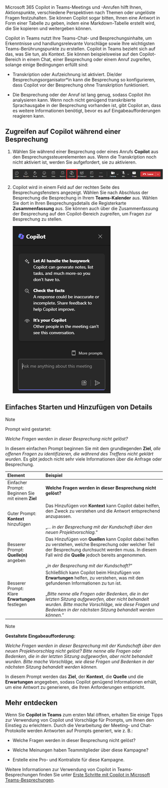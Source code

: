 
Microsoft 365 Copilot in Teams-Meetings und -Anrufen hilft Ihnen, Aktionspunkte, verschiedene Perspektiven nach Themen oder ungelöste Fragen festzuhalten. Sie können Copilot sogar bitten, Ihnen eine Antwort in Form einer Tabelle zu geben, indem eine Markdown-Tabelle erstellt wird, die Sie kopieren und weitergeben können. 

Copilot in Teams nutzt Ihre Teams-Chat- und Besprechungsinhalte, um Erkenntnisse und handlungsrelevante Vorschläge sowie Ihre wichtigsten Teams-Berührungspunkte zu erstellen. Copilot in Teams bezieht sich auf das, was Sie tun, als Kontext. Sie können beispielsweise auf den Copilot-Bereich in einem Chat, einer Besprechung oder einem Anruf zugreifen, solange einige Bedingungen erfüllt sind:

- Transkription oder Aufzeichnung ist aktiviert. Die/der Besprechungsorganisator*in kann die Besprechung so konfigurieren, dass Copilot vor der Besprechung ohne Transkription funktioniert.

- Die Besprechung oder der Anruf ist lang genug, sodass Copilot ihn analysieren kann. Wenn noch nicht genügend transkribierte Sprachausgabe in der Besprechung vorhanden ist, gibt Copilot an, dass es weitere Informationen benötigt, bevor es auf Eingabeaufforderungen reagieren kann.

## Zugreifen auf Copilot während einer Besprechung

1. Wählen Sie während einer Besprechung oder eines Anrufs **Copilot** aus den Besprechungssteuerelementen aus. Wenn die Transkription noch nicht aktiviert ist, werden Sie aufgefordert, sie zu aktivieren. 

    ![Screenshot des Copilot-Symbols in einer Teams-Besprechung.](../media/copilot-ribbon-teams.png)

1. Copilot wird in einem Feld auf der rechten Seite des Besprechungsfensters angezeigt. Wählen Sie nach Abschluss der Besprechung die Besprechung in Ihrem **Teams-Kalender** aus. Wählen Sie dort in Ihren Besprechungsdetails die Registerkarte **Zusammenfassung** aus. Sie können auch über die Zusammenfassung der Besprechung auf den Copilot-Bereich zugreifen, um Fragen zur Besprechung zu stellen.

    ![Screenshot des Copilot-Chat-Bereichs in Teams beim ersten Öffnen.](../media/copilot-pane-teams.png)

## Einfaches Starten und Hinzufügen von Details

> [!NOTE]
> Prompt wird gestartet:
>
> _Welche Fragen werden in dieser Besprechung nicht gelöst?_

In diesem einfachen Prompt beginnen Sie mit dem grundlegenden **Ziel**, _alle offenen Fragen zu identifizieren, die während des Treffens nicht geklärt wurden_. Es gibt jedoch nicht sehr viele Informationen über die Anfrage oder Besprechung.

| Element | Beispiel |
| :------ | :------- |
| Einfacher Prompt: <br>Beginnen Sie mit einem **Ziel** | **Welche Fragen werden in dieser Besprechung nicht gelöst?** |
| Guter Prompt: <br>**Kontext** hinzufügen | Das Hinzufügen von **Kontext** kann Copilot dabei helfen, den Zweck zu verstehen und die Antwort entsprechend anzupassen.<br><br>„_... in der Besprechung mit der Kundschaft über den neuen Projektvorschlag._“ |
| Besserer Prompt: <br>**Quelle(n)** angeben | Das Hinzufügen von **Quellen** kann Copilot dabei helfen zu verstehen, welche Besprechung oder welcher Teil der Besprechung durchsucht werden muss. In diesem Fall wird die **Quelle** jedoch bereits angenommen.<br><br>„_in der Besprechung mit der Kundschaft?_“ |
| Besserer Prompt: <br>Klare **Erwartungen** festlegen | Schließlich kann Copilot beim Hinzufügen von **Erwartungen** helfen, zu verstehen, was mit den gefundenen Informationen zu tun ist.<br><br>„_Bitte nenne alle Fragen oder Bedenken, die in der letzten Sitzung aufgeworfen, aber nicht behandelt wurden. Bitte mache Vorschläge, wie diese Fragen und Bedenken in der nächsten Sitzung behandelt werden können._“ |

> [!NOTE]
> **Gestaltete Eingabeaufforderung:**
>
> _Welche Fragen werden in dieser Besprechung mit der Kundschaft über den neuen Projektvorschlag nicht gelöst? Bitte nenne alle Fragen oder Bedenken, die in der letzten Sitzung aufgeworfen, aber nicht behandelt wurden. Bitte mache Vorschläge, wie diese Fragen und Bedenken in der nächsten Sitzung behandelt werden können._

In diesem Prompt werden das **Ziel**, der **Kontext**, die **Quelle** und die **Erwartungen** angegeben, sodass Copilot genügend Informationen erhält, um eine Antwort zu generieren, die Ihren Anforderungen entspricht.

## Mehr entdecken

Wenn Sie **Copilot in Teams** zum ersten Mal öffnen, erhalten Sie einige Tipps zur Verwendung von Copilot und Vorschläge für Prompts, um Ihnen den Einstieg zu erleichtern. Durch die Verarbeitung der Meeting- und Chat-Protokolle werden Antworten auf Prompts generiert, wie z. B.: 

- Welche Fragen werden in dieser Besprechung nicht gelöst? 

- Welche Meinungen haben Teammitglieder über diese Kampagne? 

- Erstelle eine Pro- und Kontraliste für diese Kampagne. 

Weitere Informationen zur Verwendung von Copilot in Teams-Besprechungen finden Sie unter [Erste Schritte mit Copilot in Microsoft Teams-Besprechungen](https://support.microsoft.com/office/get-started-with-copilot-in-microsoft-teams-meetings-0bf9dd3c-96f7-44e2-8bb8-790bedf066b1). 